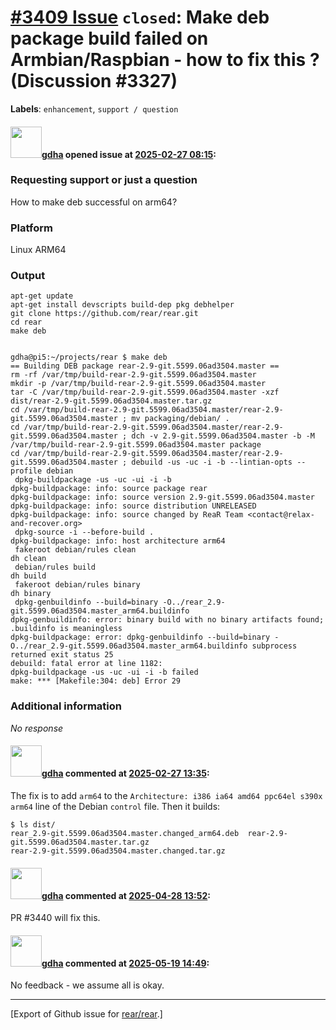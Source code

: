 # [\#3409 Issue](https://github.com/rear/rear/issues/3409) `closed`: Make deb package build failed on Armbian/Raspbian - how to fix this ? (Discussion \#3327)

**Labels**: `enhancement`, `support / question`

#### <img src="https://avatars.githubusercontent.com/u/888633?u=cdaeb31efcc0048d3619651aa18dd4b76e636b21&v=4" width="50">[gdha](https://github.com/gdha) opened issue at [2025-02-27 08:15](https://github.com/rear/rear/issues/3409):

### Requesting support or just a question

How to make deb successful on arm64?

### Platform

Linux ARM64

### Output

    apt-get update
    apt-get install devscripts build-dep pkg debhelper
    git clone https://github.com/rear/rear.git
    cd rear
    make deb


    gdha@pi5:~/projects/rear $ make deb
    == Building DEB package rear-2.9-git.5599.06ad3504.master ==
    rm -rf /var/tmp/build-rear-2.9-git.5599.06ad3504.master
    mkdir -p /var/tmp/build-rear-2.9-git.5599.06ad3504.master
    tar -C /var/tmp/build-rear-2.9-git.5599.06ad3504.master -xzf dist/rear-2.9-git.5599.06ad3504.master.tar.gz
    cd /var/tmp/build-rear-2.9-git.5599.06ad3504.master/rear-2.9-git.5599.06ad3504.master ; mv packaging/debian/ .
    cd /var/tmp/build-rear-2.9-git.5599.06ad3504.master/rear-2.9-git.5599.06ad3504.master ; dch -v 2.9-git.5599.06ad3504.master -b -M /var/tmp/build-rear-2.9-git.5599.06ad3504.master package
    cd /var/tmp/build-rear-2.9-git.5599.06ad3504.master/rear-2.9-git.5599.06ad3504.master ; debuild -us -uc -i -b --lintian-opts --profile debian
     dpkg-buildpackage -us -uc -ui -i -b
    dpkg-buildpackage: info: source package rear
    dpkg-buildpackage: info: source version 2.9-git.5599.06ad3504.master
    dpkg-buildpackage: info: source distribution UNRELEASED
    dpkg-buildpackage: info: source changed by ReaR Team <contact@relax-and-recover.org>
     dpkg-source -i --before-build .
    dpkg-buildpackage: info: host architecture arm64
     fakeroot debian/rules clean
    dh clean
     debian/rules build
    dh build
     fakeroot debian/rules binary
    dh binary
     dpkg-genbuildinfo --build=binary -O../rear_2.9-git.5599.06ad3504.master_arm64.buildinfo
    dpkg-genbuildinfo: error: binary build with no binary artifacts found; .buildinfo is meaningless
    dpkg-buildpackage: error: dpkg-genbuildinfo --build=binary -O../rear_2.9-git.5599.06ad3504.master_arm64.buildinfo subprocess returned exit status 25
    debuild: fatal error at line 1182:
    dpkg-buildpackage -us -uc -ui -i -b failed
    make: *** [Makefile:304: deb] Error 29

### Additional information

*No response*

#### <img src="https://avatars.githubusercontent.com/u/888633?u=cdaeb31efcc0048d3619651aa18dd4b76e636b21&v=4" width="50">[gdha](https://github.com/gdha) commented at [2025-02-27 13:35](https://github.com/rear/rear/issues/3409#issuecomment-2687984001):

The fix is to add `arm64` to the
`Architecture: i386 ia64 amd64 ppc64el s390x arm64` line of the Debian
`control` file. Then it builds:

    $ ls dist/
    rear_2.9-git.5599.06ad3504.master.changed_arm64.deb  rear-2.9-git.5599.06ad3504.master.tar.gz
    rear-2.9-git.5599.06ad3504.master.changed.tar.gz

#### <img src="https://avatars.githubusercontent.com/u/888633?u=cdaeb31efcc0048d3619651aa18dd4b76e636b21&v=4" width="50">[gdha](https://github.com/gdha) commented at [2025-04-28 13:52](https://github.com/rear/rear/issues/3409#issuecomment-2835323341):

PR \#3440 will fix this.

#### <img src="https://avatars.githubusercontent.com/u/888633?u=cdaeb31efcc0048d3619651aa18dd4b76e636b21&v=4" width="50">[gdha](https://github.com/gdha) commented at [2025-05-19 14:49](https://github.com/rear/rear/issues/3409#issuecomment-2891321592):

No feedback - we assume all is okay.

------------------------------------------------------------------------

\[Export of Github issue for
[rear/rear](https://github.com/rear/rear).\]
